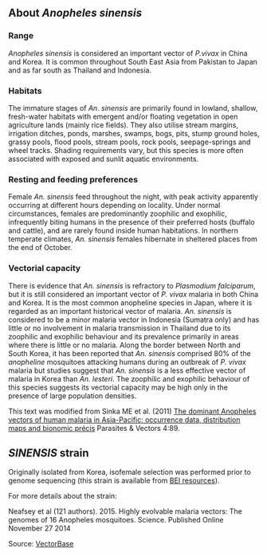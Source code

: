About *Anopheles sinensis*
--------------------------

### Range

*Anopheles sinensis* is considered an important vector of *P.vivax* in
China and Korea. It is common throughout South East Asia from Pakistan
to Japan and as far south as Thailand and Indonesia.

### Habitats

The immature stages of *An. sinensis* are primarily found in lowland,
shallow, fresh-water habitats with emergent and/or floating vegetation
in open agriculture lands (mainly rice fields). They also utilise stream
margins, irrigation ditches, ponds, marshes, swamps, bogs, pits, stump
ground holes, grassy pools, flood pools, stream pools, rock pools,
seepage-springs and wheel tracks. Shading requirements vary, but this
species is more often associated with exposed and sunlit aquatic
environments.

### Resting and feeding preferences

Female *An. sinensis* feed throughout the night, with peak activity
apparently occurring at different hours depending on locality. Under
normal circumstances, females are predominantly zoophilic and exophilic,
infrequently biting humans in the presence of their preferred hosts
(buffalo and cattle), and are rarely found inside human habitations. In
northern temperate climates, *An. sinensis* females hibernate in
sheltered places from the end of October.

### Vectorial capacity

There is evidence that *An. sinensis* is refractory to *Plasmodium
falciparum*, but it is still considered an important vector of *P.
vivax* malaria in both China and Korea. It is the most common anopheline
species in Japan, where it is regarded as an important historical vector
of malaria. *An. sinensis* is considered to be a minor malaria vector in
Indonesia (Sumatra only) and has little or no involvement in malaria
transmission in Thailand due to its zoophilic and exophilic behaviour
and its prevalence primarily in areas where there is little or no
malaria. Along the border between North and South Korea, it has been
reported that *An. sinensis* comprised 80% of the *anopheline*
mosquitoes attacking humans during an outbreak of *P. vivax* malaria but
studies suggest that *An. sinensis* is a less effective vector of
malaria in Korea than *An. lesteri*. The zoophilic and exophilic
behaviour of this species suggests its vectorial capacity may be high
only in the presence of large population densities.

This text was modified from Sinka ME et al. (2011) [The dominant
Anopheles vectors of human malaria in Asia-Pacific: occurrence data,
distribution maps and bionomic
précis](http://www.parasitesandvectors.com/content/4/1/89) Parasites &
Vectors 4:89.

*SINENSIS* strain
-----------------

Originally isolated from Korea, isofemale selection was performed prior
to genome sequencing (this strain is available from [BEI
resources](https://www.beiresources.org/)).

For more details about the strain:

Neafsey et al (121 authors). 2015. Highly evolvable malaria vectors: The
genomes of 16 Anopheles mosquitoes. Science. Published Online November
27 2014

Source:
[VectorBase](https://www.vectorbase.org/organisms/anopheles-sinensis)

